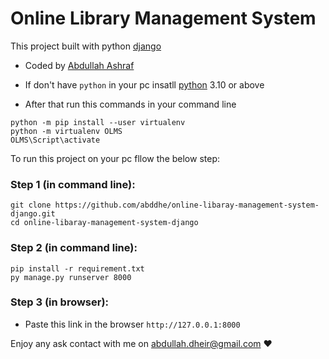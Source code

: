 # Online Library Management System

This project built with python [django](https://www.djangoproject.com/)

- Coded by [Abdullah Ashraf](https://abddhe.github.io/)

- If don't have `python` in your pc insatll [python](https://python.org/) 3.10 or above
- After that run this commands in your command line

```
python -m pip install --user virtualenv
python -m virtualenv OLMS 
OLMS\Script\activate
```

To run this project on your pc fllow the below step:

### Step 1 (in command line):

```
git clone https://github.com/abddhe/online-libaray-management-system-django.git
cd online-libaray-management-system-django
```

### Step 2 (in command line):

```
pip install -r requirement.txt
py manage.py runserver 8000
```

### Step 3 (in browser):

- Paste this link in the browser `http://127.0.0.1:8000`


Enjoy any ask contact with me on [abdullah.dheir@gmail.com](mailto:abdullah.dheir@gmail.com) ❤️
